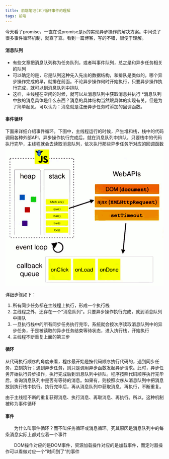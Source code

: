 ```yaml
---
title: 前端笔记(五)循环事件的理解
tags: 前端
---
```


今天看了promise，一直在说promise是js的实现异步操作的解决方案。中间说了很多事件循环机制，就查了查。看到一篇博客，写的不错，很便于理解。

#### 消息队列
* 有些文章把消息队列称为任务队列，或者叫事件队列，总之是和异步任务相关的队列
* 可以确定的是，它是队列这种先入先出的数据结构，和排队是类似的，哪个异步操作完成的早，就排在前面。不论异步操作何时开始执行，只要异步操作执行完成，就可以到消息队列中排队
* 这样，主线程在空闲的时候，就可以从消息队列中获取消息并执行
*消息队列中放的消息具体是什么东西？消息的具体结构当然跟具体的实现有关。但是为了简单起见，可以认为：消息就是注册异步任务时添加的回调函数。

#### 事件循环
下面来详细介绍事件循环。下图中，主线程运行的时候，产生堆和栈，栈中的代码调用各种外部API，异步操作执行完成后，就在消息队列中排队。只要栈中的代码执行完毕，主线程就会去读取消息队列，依次执行那些异步任务所对应的回调函数
![avatar](https://github.com/LRQLRQ/picture/blob/master/eventloop.png?raw=true)


详细步骤如下：

1. 所有同步任务都在主线程上执行，形成一个执行栈
2. 主线程之外，还存在一个"消息队列"。只要异步操作执行完成，就到消息队列中排队
3. 一旦执行栈中的所有同步任务执行完毕，系统就会按次序读取消息队列中的异步任务，于是被读取的异步任务结束等待状态，进入执行栈，开始执行
4. 主线程不断重复上面的第三步


#### 循环

从代码执行顺序的角度来看，程序最开始是按代码顺序执行代码的，遇到同步任务，立刻执行；遇到异步任务，则只是调用异步函数发起异步请求。此时，异步任务开始执行异步操作，执行完成后到消息队列中排队。程序按照代码顺序执行完毕后，查询消息队列中是否有等待的消息。如果有，则按照次序从消息队列中把消息放到执行栈中执行。执行完毕后，再从消息队列中获取消息，再执行，不断重复。

由于主线程不断的重复获得消息、执行消息、再取消息、再执行。所以，这种机制被称为事件循环

#### 事件

　　为什么叫事件循环？而不叫任务循环或消息循环。究其原因是消息队列中的每条消息实际上都对应着一个事件

　　DOM操作对应的是DOM事件，资源加载操作对应的是加载事件，而定时器操作可以看做对应一个“时间到了”的事件
